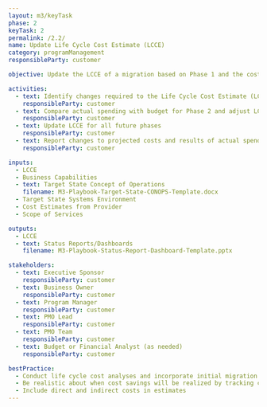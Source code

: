 ```yaml
---
layout: m3/keyTask
phase: 2
keyTask: 2
permalink: /2.2/
name: Update Life Cycle Cost Estimate (LCCE)
category: programManagement
responsibleParty: customer

objective: Update the LCCE of a migration based on Phase 1 and the cost estimates from providers to manage and plan budgetary needs.

activities:
  - text: Identify changes required to the Life Cycle Cost Estimate (LCCE) based on cost estimates prepared by providers during Phase 2 including reasonableness and affordability
    responsibleParty: customer
  - text: Compare actual spending with budget for Phase 2 and adjust LCCE as needed
    responsibleParty: customer
  - text: Update LCCE for all future phases
    responsibleParty: customer
  - text: Report changes to projected costs and results of actual spending in governance meetings and Status Reports/Dashboards, informing QSMOs as necessary 
    responsibleParty: customer 

inputs:
  - LCCE
  - Business Capabilities
  - text: Target State Concept of Operations
    filename: M3-Playbook-Target-State-CONOPS-Template.docx
  - Target State Systems Environment
  - Cost Estimates from Provider
  - Scope of Services

outputs:
  - LCCE 
  - text: Status Reports/Dashboards
    filename: M3-Playbook-Status-Report-Dashboard-Template.pptx

stakeholders:
  - text: Executive Sponsor
    responsibleParty: customer
  - text: Business Owner
    responsibleParty: customer
  - text: Program Manager
    responsibleParty: customer
  - text: PMO Lead
    responsibleParty: customer
  - text: PMO Team
    responsibleParty: customer
  - text: Budget or Financial Analyst (as needed)
    responsibleParty: customer

bestPractice:
  - Conduct life cycle cost analyses and incorporate initial migration cost estimates from the provider in order to plan out-year budget needs and requests
  - Be realistic about when cost savings will be realized by tracking cost and efficiencies achieved during the full implementation of the vision through to the decommissioning of the legacy system
  - Include direct and indirect costs in estimates
---
```

